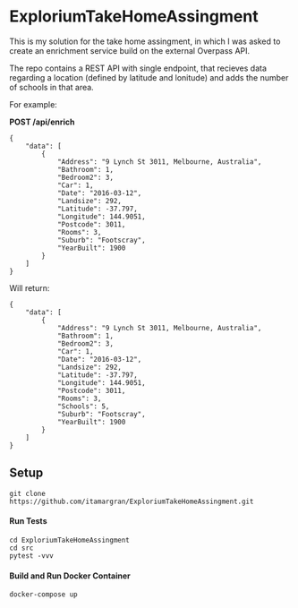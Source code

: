 # ExploriumTakeHomeAssingment

This is my solution for the take home assingment, in which I was asked to create an enrichment service build on the external Overpass API.

The repo contains a REST API with single endpoint, that recieves data regarding a location (defined by latitude and lonitude) and adds the number of schools in that area.

For example:

**POST /api/enrich**
```
{
    "data": [
        {
            "Address": "9 Lynch St 3011, Melbourne, Australia",
            "Bathroom": 1,
            "Bedroom2": 3,
            "Car": 1,
            "Date": "2016-03-12",
            "Landsize": 292,
            "Latitude": -37.797,
            "Longitude": 144.9051,
            "Postcode": 3011,
            "Rooms": 3,
            "Suburb": "Footscray",
            "YearBuilt": 1900
        }
    ]
}
```

 Will return:
```
{
    "data": [
        {
            "Address": "9 Lynch St 3011, Melbourne, Australia",
            "Bathroom": 1,
            "Bedroom2": 3,
            "Car": 1,
            "Date": "2016-03-12",
            "Landsize": 292,
            "Latitude": -37.797,
            "Longitude": 144.9051,
            "Postcode": 3011,
            "Rooms": 3,
            "Schools": 5,
            "Suburb": "Footscray",
            "YearBuilt": 1900
        }
    ]
}
``` 
 ## Setup
 ```
 git clone https://github.com/itamargran/ExploriumTakeHomeAssingment.git
 ```
 #### Run Tests
 ```
 cd ExploriumTakeHomeAssingment
 cd src
 pytest -vvv
 ```
 #### Build and Run Docker Container
 ```
 docker-compose up
 ```
 
 
